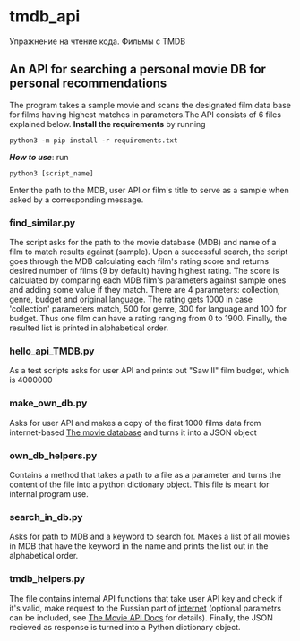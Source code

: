 # tmdb_api
Упражнение на чтение кода. Фильмы с TMDB

## An API for searching a personal movie DB for personal recommendations


The program takes a sample movie and scans the designated film data base for films
having highest matches in parameters.The API consists of 6 files explained below.
**Install the requirements** by running
```
python3 -m pip install -r requirements.txt
```
**_How to use_**:
run
```
python3 [script_name]
```
Enter the path to the MDB, user API or film's title to serve as
a sample when asked by a corresponding message.


### find_similar.py


The script asks for the path to the movie database (MDB) and name of a film to match
results against (sample). Upon a successful search, the script goes through the MDB
calculating each film's rating score and returns desired number of films (9 by 
default) having highest rating. The score is calculated by comparing each MDB film's
parameters against sample ones and adding some value if they match. There are 4 
parameters: collection, genre, budget and original language. The rating gets 1000
in case 'collection' parameters match, 500 for genre, 300 for language and 100 for
budget. Thus one film can have a rating ranging from 0 to 1900. Finally, the
resulted list is printed in alphabetical order.


### hello_api_TMDB.py

As a test scripts asks for user API and prints out "Saw II" film budget,
which is 4000000


### make_own_db.py


Asks for user API and makes a copy of the first 1000 films data from internet-based 
[The movie database](https://www.themoviedb.org/) and turns it into a JSON object


### own_db_helpers.py


Contains a method that takes a path to a file as a parameter and turns the content
of the file into a python dictionary object. This file is meant for internal
program use.


### search_in_db.py


Asks for path to MDB and a keyword to search for. Makes a list of all movies in MDB
that have the keyword in the name and prints the list out in the alphabetical order.


### tmdb_helpers.py

The file contains internal API functions that take user API key and check if it's
valid, make request to the Russian part of [internet](https://www.themoviedb.org/)
(optional parametrs can be included, see 
[The Movie API Docs](https://developers.themoviedb.org/) for details). Finally,
the JSON recieved as response is turned into a Python dictionary object.
 
 
